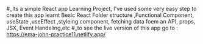#_Its a simple React app Learning Project,
I've used some very easy step to create this app 
learnt  Besic React Folder structure ,Functional Component, useState ,useEffect ,styleing component, fetching data foem an API, props, JSX, Event Handeling,etc 
#_to see the live version of this app go to : https://ema-john-practice11.netlify.app/
